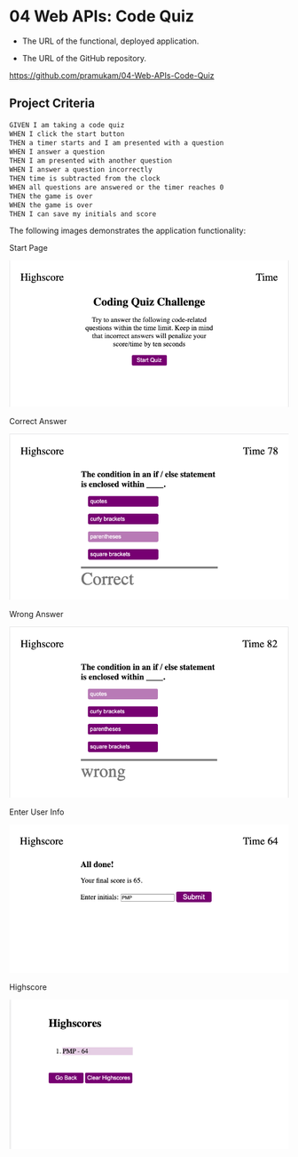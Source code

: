 # 04 Web APIs: Code Quiz

* The URL of the functional, deployed application.

* The URL of the GitHub repository.

https://github.com/pramukam/04-Web-APIs-Code-Quiz


## Project Criteria

```
GIVEN I am taking a code quiz
WHEN I click the start button
THEN a timer starts and I am presented with a question
WHEN I answer a question
THEN I am presented with another question
WHEN I answer a question incorrectly
THEN time is subtracted from the clock
WHEN all questions are answered or the timer reaches 0
THEN the game is over
WHEN the game is over
THEN I can save my initials and score
```

The following images demonstrates the application functionality:

Start Page

![code quiz](https://github.com/pramukam/04-Web-APIs-Code-Quiz/blob/master/ScreenShots/Start.png)

Correct Answer

![code quiz](https://github.com/pramukam/04-Web-APIs-Code-Quiz/blob/master/ScreenShots/correct.png)

Wrong Answer

![code quiz](https://github.com/pramukam/04-Web-APIs-Code-Quiz/blob/master/ScreenShots/wrong.png)

Enter User Info

![code quiz](https://github.com/pramukam/04-Web-APIs-Code-Quiz/blob/master/ScreenShots/initials.png)

Highscore

![code quiz](https://github.com/pramukam/04-Web-APIs-Code-Quiz/blob/master/ScreenShots/highscore.png)



